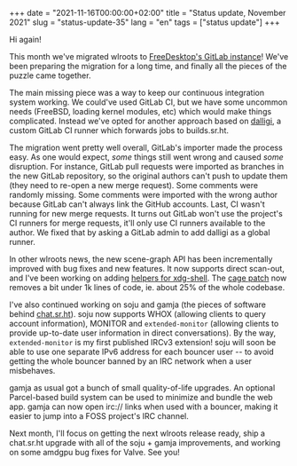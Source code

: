 +++
date = "2021-11-16T00:00:00+02:00"
title = "Status update, November 2021"
slug = "status-update-35"
lang = "en"
tags = ["status update"]
+++

Hi again!

This month we've migrated wlroots to [FreeDesktop's GitLab instance][wlr-fdo]!
We've been preparing the migration for a long time, and finally all the pieces
of the puzzle came together.

The main missing piece was a way to keep our continuous integration system
working. We could've used GitLab CI, but we have some uncommon needs (FreeBSD,
loading kernel modules, etc) which would make things complicated. Instead we've
opted for another approach based on [dalligi], a custom GitLab CI runner which
forwards jobs to builds.sr.ht.

The migration went pretty well overall, GitLab's importer made the process
easy. As one would expect, _some_ things still went wrong and caused _some_
disruption. For instance, GitLab pull requests were imported as branches in the
new GitLab repository, so the original authors can't push to update them (they
need to re-open a new merge request). Some comments were randomly missing. Some
comments were imported with the wrong author because GitLab can't always link
the GitHub accounts. Last, CI wasn't running for new merge requests. It turns
out GitLab won't use the project's CI runners for merge requests, it'll only
use CI runners available to the author. We fixed that by asking a GitLab admin
to add dalligi as a global runner.

In other wlroots news, the new scene-graph API has been incrementally improved
with bug fixes and new features. It now supports direct scan-out, and I've been
working on adding [helpers for xdg-shell][scene-xdg-popup]. The
[cage patch][cage-scene] now removes a bit under 1k lines of code, ie. about
25% of the whole codebase.

I've also continued working on soju and gamja (the pieces of software behind
[chat.sr.ht]). soju now supports WHOX (allowing clients to query account
information), MONITOR and `extended-monitor` (allowing clients to provide
up-to-date user information in direct conversations). By the way,
`extended-monitor` is my first published IRCv3 extension! soju will soon be
able to use one separate IPv6 address for each bouncer user -- to avoid getting
the whole bouncer banned by an IRC network when a user misbehaves.

gamja as usual got a bunch of small quality-of-life upgrades. An optional
Parcel-based build system can be used to minimize and bundle the web app. gamja
can now open irc:// links when used with a bouncer, making it easier to jump
into a FOSS project's IRC channel.

Next month, I'll focus on getting the next wlroots release ready, ship a
chat.sr.ht upgrade with all of the soju + gamja improvements, and working on
some amdgpu bug fixes for Valve. See you!

[wlr-fdo]: https://gitlab.freedesktop.org/wlroots
[explicit-sync-v2]: https://gitlab.freedesktop.org/wayland/wayland-protocols/-/merge_requests/90
[dalligi]: https://git.sr.ht/~emersion/dalligi
[scene-xdg-popup]: https://gitlab.freedesktop.org/wlroots/wlroots/-/merge_requests/3298
[cage-scene]: https://github.com/Hjdskes/cage/pull/197
[chat.sr.ht]: https://man.sr.ht/chat.sr.ht/
